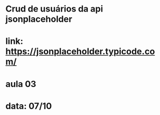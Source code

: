 # Crud de usuários da api jsonplaceholder

# link: https://jsonplaceholder.typicode.com/

# aula 03
# data: 07/10
